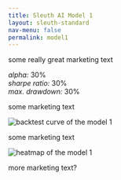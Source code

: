 ```yaml
---
title: Sleuth AI Model 1
layout: sleuth-standard
nav-menu: false
permalink: model1
---
```


<!-- Main -->
<div id="main" class="center client inner">
<section class="section-datasets">
    <p>
        some really great marketing text
    </p>
    <div class="info-container">
        <div class="card">
            <span><i>alpha:</i></span>
            <span>30%</span>
        </div>
        <div class="card">
            <span><i>sharpe ratio:</i></span>
            <span>30%</span>
        </div>
        <div class="card">
            <span><i>max. drawdown:</i></span>
            <span>30%</span>
        </div>
    </div>
</section>

<section class="section-datasets">
    <!--<h2 class="h2">backtest curve</h2>
    <hr/>-->
    <p>some marketing text</p>
    <img src="{% link assets/images/backtest_model1.png %}" alt="backtest curve of the model 1" />
</section>

<section class="section-datasets">
    <!--<h2 class="h2">heatmap</h2>
    <hr/>-->
    <p>some marketing text</p>
    <img src="{% link assets/images/heatmap_model1.png %}" alt="heatmap of the model 1" />
    <p>more marketing text?</p>
</section>

</div>
